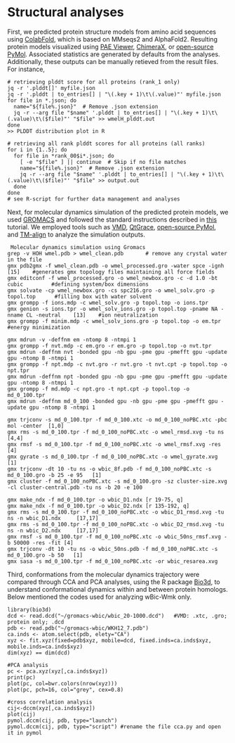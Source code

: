 # Structural analyses

First, we predicted protein structure models from amino acid sequences using [ColabFold](https://github.com/sokrypton/ColabFold), which is based on MMseqs2 and AlphaFold2. Resulting protein models visualized using [PAE Viewer](https://pae-viewer.uni-goettingen.de/), [ChimeraX](https://www.rbvi.ucsf.edu/chimerax/), or [open-source PyMol](https://github.com/schrodinger/pymol-open-source). Associated statistics are generated by defaults from the analyses. Additionally, these outputs can be manually retieved from the result files. For instance,

```
# retrieving plddt score for all proteins (rank_1 only)
jq -r '.plddt[]' myfile.json
jq -r '.plddt | to_entries[] | "\(.key + 1)\t\(.value)"' myfile.json
for file in *.json; do
  name="${file%.json}"  # Remove .json extension
  jq -r --arg file "$name" '.plddt | to_entries[] | "\(.key + 1)\t\(.value)\t\($file)"' "$file" >> wmelH_plddt.out
done
>> PLDDT distribution plot in R

# retrieving all rank plddt scores for all proteins (all ranks)
for i in {1..5}; do
  for file in *rank_00$i*.json; do
    [ -e "$file" ] || continue  # Skip if no file matches
    name="${file%.json}"  # Remove .json extension
    jq -r --arg file "$name" '.plddt | to_entries[] | "\(.key + 1)\t\(.value)\t\($file)"' "$file" >> output.out
  done
done
# see R-script for further data management and analyses

```

Next, for molecular dynamics simulation of the predicted protein models, we used [GROMACS](https://www.gromacs.org/) and followed the standard instructions described in [this](http://www.mdtutorials.com/gmx/lysozyme/index.html) tutorial.  We employed tools such as [VMD](https://www.ks.uiuc.edu/Research/vmd/), [QtGrace](sourceforge.net/projects/qtgrace/), [open-source PyMol](https://github.com/schrodinger/pymol-open-source), and [TM-align](https://zhanggroup.org/TM-align/) to analyze the simulation outputs.

```
 Molecular dynamics simulation using Gromacs
grep -v HOH wmel.pdb > wmel_clean.pdb       # remove any crystal water in the file
gmx pdb2gmx -f wmel_clean.pdb -o wmel_processed.gro -water spce -ignh     [15]    #generates gmx topology files maintaining all force fields
gmx editconf -f wmel_processed.gro -o wmel_newbox.gro -c -d 1.0 -bt cubic         #defining system/box dimensions
gmx solvate -cp wmel_newbox.gro -cs spc216.gro -o wmel_solv.gro -p topol.top      #filling box with water solvent
gmx grompp -f ions.mdp -c wmel_solv.gro -p topol.top -o ions.tpr
gmx genion -s ions.tpr -o wmel_solv_ions.gro -p topol.top -pname NA -nname CL -neutral    [13]    #ion neutralization
gmx grompp -f minim.mdp -c wmel_solv_ions.gro -p topol.top -o em.tpr                              #energy minimization

gmx mdrun -v -deffnm em -ntomp 8 -ntmpi 1
gmx grompp -f nvt.mdp -c em.gro -r em.gro -p topol.top -o nvt.tpr
gmx mdrun -deffnm nvt -bonded gpu -nb gpu -pme gpu -pmefft gpu -update gpu -ntomp 8 -ntmpi 1
gmx grompp -f npt.mdp -c nvt.gro -r nvt.gro -t nvt.cpt -p topol.top -o npt.tpr
gmx mdrun -deffnm npt -bonded gpu -nb gpu -pme gpu -pmefft gpu -update gpu -ntomp 8 -ntmpi 1
gmx grompp -f md.mdp -c npt.gro -t npt.cpt -p topol.top -o md_0_100.tpr
gmx mdrun -deffnm md_0_100 -bonded gpu -nb gpu -pme gpu -pmefft gpu -update gpu -ntomp 8 -ntmpi 1

gmx trjconv -s md_0_100.tpr -f md_0_100.xtc -o md_0_100_noPBC.xtc -pbc mol -center  [1,0]
gmx rms -s md_0_100.tpr -f md_0_100_noPBC.xtc -o wmel_rmsd.xvg -tu ns       [4,4]
gmx rmsf -s md_0_100.tpr -f md_0_100_noPBC.xtc -o wmel_rmsf.xvg -res    [4]
gmx gyrate -s md_0_100.tpr -f md_0_100_noPBC.xtc -o wmel_gyrate.xvg     [1]
gmx trjconv -dt 10 -tu ns -o wbic_8f.pdb -f md_0_100_noPBC.xtc -s md_0_100.gro -b 25 -e 95   [1]
gmx cluster -f md_0_100_noPBC.xtc -s md_0_100.gro -sz cluster-size.xvg -cl cluster-central.pdb -tu ns -b 20 -e 100

gmx make_ndx -f md_0_100.tpr -o wbic_D1.ndx [r 19-75, q]
gmx make_ndx -f md_0_100.tpr -o wbic_D2.ndx [r 135-192, q]
gmx rms -s md_0_100.tpr -f md_0_100_noPBC.xtc -o wbic_D1_rmsd.xvg -tu ns -n wbic_D1.ndx     [17,17]
gmx rms -s md_0_100.tpr -f md_0_100_noPBC.xtc -o wbic_D2_rmsd.xvg -tu ns -n wbic_D2.ndx     [17,17]
gmx rmsf -s md_0_100.tpr -f md_0_100_noPBC.xtc -o wbic_50ns_rmsf.xvg -b 50000 -res -fit [4]
gmx trjconv -dt 10 -tu ns -o wbic_50ns.pdb -f md_0_100_noPBC.xtc -s md_0_100.gro -b 50   [1]
gmx sasa -s md_0_100.tpr -f md_0_100_noPBC.xtc -or wbic_resarea.xvg
```

Third, conformations from the molecular dynamics trajectory were compared through CCA and PCA analyses, using the R package [Bio3d](http://thegrantlab.org/bio3d/index.html), to understand conformational dynamics within and between protein homologs. Below mentioned the codes used for analyzing wBic-Wmk only.

```
library(bio3d)
dcd <- read.dcd("~/gromacs-wbic/wbic_20-1000.dcd")   #VMD: .xtc, .gro; protein only; .dcd
pdb <- read.pdb("~/gromacs-wbic/WKH12_7.pdb")
ca.inds <- atom.select(pdb, elety="CA")
xyz <- fit.xyz(fixed=pdb$xyz, mobile=dcd, fixed.inds=ca.inds$xyz, mobile.inds=ca.inds$xyz)
dim(xyz) == dim(dcd)

#PCA analysis
pc <- pca.xyz(xyz[,ca.inds$xyz])
print(pc)
plot(pc, col=bwr.colors(nrow(xyz)))
plot(pc, pch=16, col="grey", cex=0.8)

#cross correlation analysis
cij<-dccm(xyz[,ca.inds$xyz])
plot(cij)
pymol.dccm(cij, pdb, type="launch")
pymol.dccm(cij, pdb, type="script") #rename the file cca.py and open it in pymol
```


